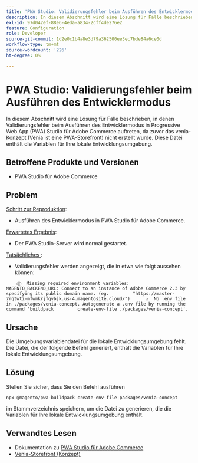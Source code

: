 ```yaml
---
title: 'PWA Studio: Validierungsfehler beim Ausführen des Entwicklermodus'
description: In diesem Abschnitt wird eine Lösung für Fälle beschrieben, in denen Validierungsfehler beim Ausführen des Entwicklermodus in Progressive Web App (PWA) Studio für Adobe Commerce auftreten, da zuvor das venia-Konzept (Venia ist eine PWA-Storefront) nicht erstellt wurde. Diese Datei enthält die Variablen für Ihre lokale Entwicklungsumgebung.
exl-id: 97d042ef-88e6-4eda-a834-2cff4de276e2
feature: Configuration
role: Developer
source-git-commit: 1d2e0c1b4a8e3d79a362500ee3ec7bde84a6ce0d
workflow-type: tm+mt
source-wordcount: '226'
ht-degree: 0%

---
```


# PWA Studio: Validierungsfehler beim Ausführen des Entwicklermodus

In diesem Abschnitt wird eine Lösung für Fälle beschrieben, in denen Validierungsfehler beim Ausführen des Entwicklermodus in Progressive Web App (PWA) Studio für Adobe Commerce auftreten, da zuvor das venia-Konzept (Venia ist eine PWA-Storefront) nicht erstellt wurde. Diese Datei enthält die Variablen für Ihre lokale Entwicklungsumgebung.

## Betroffene Produkte und Versionen

* PWA Studio für Adobe Commerce

## Problem

<u>Schritt zur Reproduktion</u>:

* Ausführen des Entwicklermodus in PWA Studio für Adobe Commerce.

<u>Erwartetes Ergebnis</u>:

* Der PWA Studio-Server wird normal gestartet.

<u>Tatsächliches </u>:

* Validierungsfehler werden angezeigt, die in etwa wie folgt aussehen können:

```
    ⓧ  Missing required environment variables:         MAGENTO_BACKEND_URL: Connect to an instance of Adobe Commerce 2.3 by specifying its public domain name. (eg.         "https://master-7rqtwti-mfwmkrjfqvbjk.us-4.magentosite.cloud/")      ⚠  No .env file in ./packages/venia-concept. Autogenerate a .env file by running the command 'buildpack         create-env-file ./packages/venia-concept'.
```

## Ursache

Die Umgebungsvariablendatei für die lokale Entwicklungsumgebung fehlt. Die Datei, die der folgende Befehl generiert, enthält die Variablen für Ihre lokale Entwicklungsumgebung.

## Lösung

Stellen Sie sicher, dass Sie den Befehl ausführen

```
npx @magento/pwa-buildpack create-env-file packages/venia-concept
```

im Stammverzeichnis speichern, um die Datei zu generieren, die die Variablen für Ihre lokale Entwicklungsumgebung enthält.

## Verwandtes Lesen

* Dokumentation zu [PWA Studio für Adobe Commerce](https://magento.github.io/pwa-studio/)
* [Venia-Storefront (Konzept)](https://magento.github.io/pwa-studio/venia-pwa-concept/)
